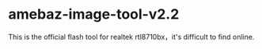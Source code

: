 # amebaz-image-tool-v2.2
This is the official flash tool for realtek rtl8710bx，it's difficult to find online.
